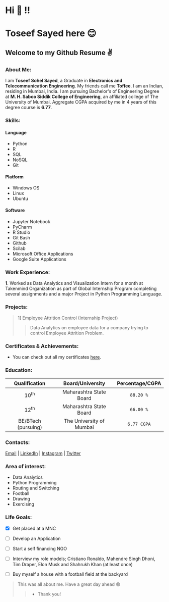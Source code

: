 # Hi 👋 !!
# Toseef Sayed here 😊
## Welcome to my Github Resume ✌

### About Me:
I am **Toseef Sohel Sayed**, a Graduate in **Electronics and Telecommunication Engineering**. My friends call me **Toffee**. I am an Indian, residing in Mumbai, India.
I am pursuing Bachelor's of Engineering Degree at **M. H. Saboo Siddik College of Engineering**, an affiliated college of The University of Mumbai.
Aggregate CGPA acquired by me in 4 years of this degree course is **6.77**.

### Skills:
#### Language
- Python
- R
- SQL
- NoSQL
- Git

#### Platform
- Windows OS
- Linux
- Ubuntu
 
#### Software
- Jupyter Notebook
- PyCharm
- R Studio
- Git Bash
- Github
- Scilab
- Microsoft Office Applications
- Google Suite Applications

### Work Experience:
**1**.  Worked as Data Analytics and Visualization Intern for a month at Takenmind Organization as part of Global Internship
Program completing several assignments and a major Project in Python Programming Language.

### Projects:
> 1] Employee Attrition Control (Internship Project)
>> Data Analytics on employee data for a company trying to control Employee Attrition Problem.

### Certificates & Achievements:
- You can check out all my certificates [here](https://drive.google.com/drive/folders/1SzU1kRDUkK5dOPiO5jNrzJtqEm2HrZPt?usp=sharing).

### Education:
|Qualification|Board/University|Percentage/CGPA|
|:---:|:---:|:---:|
|10<sup>th</sup>|Maharashtra State Board|`88.20 %`|
|12<sup>th</sup>|Maharashtra State Board|`66.00 %`|
|BE/BTech (pursuing)|The University of Mumbai|`6.77 CGPA`|

### Contacts:
[Email](mailto:touseefsayed449@gmail.com) | [LinkedIn](https://www.linkedin.com/in/toseefsayed/) | [Instagram](https://www.instagram.com/toseef_sayed/) | [Twitter](https://www.twitter.com/SayedToseef/)

### Area of interest:
- Data Analytics
- Python Programming
- Routing and Switching
- Football
- Drawing
- Exercising

### Life Goals:
- [x] Get placed at a MNC
- [ ] Develop an Application
- [ ] Start a self financing NGO
- [ ] Interview my role models; Cristiano Ronaldo, Mahendre Singh Dhoni, Tim Draper, Elon Musk and Shahrukh Khan (at least once)
- [ ] Buy myself a house with a football field at the backyard


> This was all about me. Have a great day ahead 😄
>> - Thank you!
